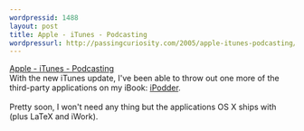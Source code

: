 ```yaml
---
wordpressid: 1488
layout: post
title: Apple - iTunes - Podcasting
wordpressurl: http://passingcuriosity.com/2005/apple-itunes-podcasting/
---
```

<a href="http://www.apple.com/podcasting/">Apple - iTunes - Podcasting</a>
<br />With the new iTunes update, I've been able to throw out one more of the third-party applications on my iBook: <a href="http://ipodder.sourceforge.net/">iPodder</a>.
<br />
<br />Pretty soon, I won't need any thing but the applications OS X ships with (plus LaTeX and iWork).
